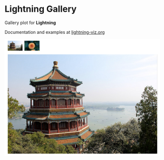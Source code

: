 # Lightning Gallery

Gallery plot for **Lightning**

Documentation and examples at [lightning-viz.org](http://lightning-viz.org/documentation)

[![gallery](https://raw.githubusercontent.com/lightning-viz/lightning-default-index/master/images/gallery.png)](https://github.com/lightning-viz/lightning-gallery)